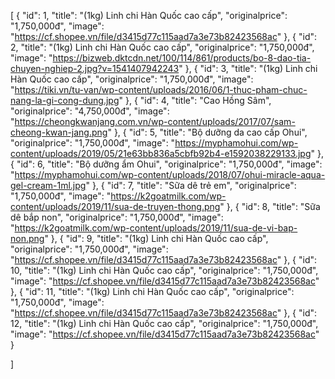 [
    {
        "id": 1,
        "title": "(1kg) Linh chi Hàn Quốc cao cấp",
        "originalprice": "1,750,000đ",
        "image": "https://cf.shopee.vn/file/d3415d77c115aad7a3e73b82423568ac"
    },
 {
        "id": 2,
        "title": "(1kg) Linh chi Hàn Quốc cao cấp",
        "originalprice": "1,750,000đ",
        "image": "https://bizweb.dktcdn.net/100/114/861/products/bo-8-dao-tia-chuyen-nghiep-2.jpg?v=1541407942243"
    },
   {
        "id": 3,
        "title": "(1kg) Linh chi Hàn Quốc cao cấp",
        "originalprice": "1,750,000đ",
        "image": "https://tiki.vn/tu-van/wp-content/uploads/2016/06/1-thuc-pham-chuc-nang-la-gi-cong-dung.jpg"
    },
   {
        "id": 4,
        "title": "Cao Hồng Sâm",
        "originalprice": "4,750,000đ",
        "image": "https://cheongkwanjang.com.vn/wp-content/uploads/2017/07/sam-cheong-kwan-jang.png"
    },
   {
        "id": 5,
        "title": "Bộ dưỡng da cao cấp Ohui",
        "originalprice": "1,750,000đ",
        "image": "https://myphamohui.com/wp-content/uploads/2019/05/21e63bb836a5cbfb92b4-e1592038229133.jpg"
    },
    {
        "id": 6,
        "title": "Bộ dưỡng ẩm Ohui",
        "originalprice": "1,750,000đ",
        "image": "https://myphamohui.com/wp-content/uploads/2018/07/ohui-miracle-aqua-gel-cream-1ml.jpg"
    },
   {
        "id": 7,
        "title": "Sữa dê trẻ em",
        "originalprice": "1,750,000đ",
        "image": "https://k2goatmilk.com/wp-content/uploads/2019/11/sua-de-truyen-thong.png"
    },
    {
        "id": 8,
        "title": "Sữa dê bắp non",
        "originalprice": "1,750,000đ",
        "image": "https://k2goatmilk.com/wp-content/uploads/2019/11/sua-de-vi-bap-non.png"
    },
      {
        "id": 9,
        "title": "(1kg) Linh chi Hàn Quốc cao cấp",
        "originalprice": "1,750,000đ",
        "image": "https://cf.shopee.vn/file/d3415d77c115aad7a3e73b82423568ac"
    },
    {
        "id": 10,
        "title": "(1kg) Linh chi Hàn Quốc cao cấp",
        "originalprice": "1,750,000đ",
        "image": "https://cf.shopee.vn/file/d3415d77c115aad7a3e73b82423568ac"
    },
    {
        "id": 11,
        "title": "(1kg) Linh chi Hàn Quốc cao cấp",
        "originalprice": "1,750,000đ",
        "image": "https://cf.shopee.vn/file/d3415d77c115aad7a3e73b82423568ac"
    },
    {
        "id": 12,
        "title": "(1kg) Linh chi Hàn Quốc cao cấp",
        "originalprice": "1,750,000đ",
        "image": "https://cf.shopee.vn/file/d3415d77c115aad7a3e73b82423568ac"
    }
  
]
